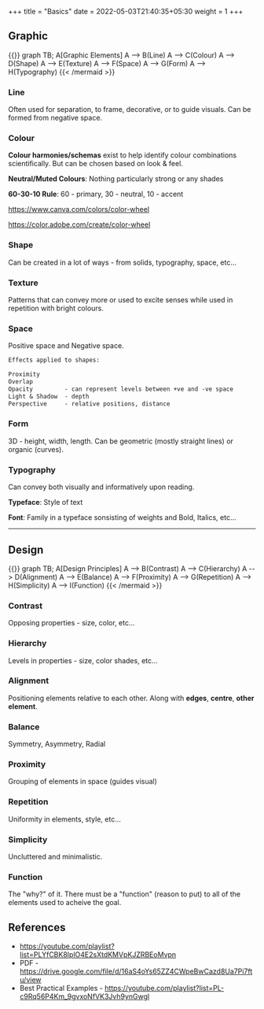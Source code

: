 +++
title = "Basics"
date = 2022-05-03T21:40:35+05:30
weight = 1
+++

## Graphic

{{<mermaid>}}
graph TB;
    A[Graphic Elements]
    A --> B(Line)
    A --> C(Colour)
    A --> D(Shape)
    A --> E(Texture)
    A --> F(Space)
    A --> G(Form)
    A --> H(Typography)
{{< /mermaid >}}


### Line
Often used for separation, to frame, decorative, or to guide visuals. Can be formed from negative space.

### Colour
**Colour harmonies/schemas** exist to help identify colour combinations scientifically. But can be chosen based on look & feel.

**Neutral/Muted Colours**: Nothing particularly strong or any shades

**60-30-10 Rule**: 60 - primary, 30 - neutral, 10 - accent 

https://www.canva.com/colors/color-wheel

https://color.adobe.com/create/color-wheel

### Shape
Can be created in a lot of ways - from solids, typography, space, etc...

### Texture
Patterns that can convey more or used to excite senses while used in repetition with bright colours.

### Space
Positive space and Negative space.

```txt
Effects applied to shapes:

Proximity
Overlap
Opacity 		- can represent levels between +ve and -ve space 
Light & Shadow 	- depth
Perspective		- relative positions, distance
```

### Form
3D - height, width, length. Can be geometric (mostly straight lines) or organic (curves).

### Typography
Can convey both visually and informatively upon reading.

**Typeface**: Style of text

**Font**: Family in a typeface sonsisting of weights and Bold, Italics, etc...

---

## Design

{{<mermaid>}}
graph TB;
    A[Design Principles]
    A --> B(Contrast)
    A --> C(Hierarchy)
    A --> D(Alignment)
    A --> E(Balance)
    A --> F(Proximity)
    A --> G(Repetition)
    A --> H(Simplicity)
    A --> I(Function)
{{< /mermaid >}}

### Contrast
Opposing properties - size, color, etc...

### Hierarchy
Levels in properties - size, color shades, etc...

### Alignment
Positioning elements relative to each other. Along with **edges**, **centre**, **other element**.

### Balance
Symmetry, Asymmetry, Radial

### Proximity
Grouping of elements in space (guides visual)
 
### Repetition
Uniformity in elements, style, etc...

### Simplicity
Uncluttered and minimalistic.

### Function
The "why?" of it. There must be a "function" (reason to put) to all of the elements used to acheive the goal.


## References
- https://youtube.com/playlist?list=PLYfCBK8IplO4E2sXtdKMVpKJZRBEoMvpn
- PDF - https://drive.google.com/file/d/16aS4oYs65ZZ4CWpeBwCazd8Ua7Pi7ftu/view
- Best Practical Examples - https://youtube.com/playlist?list=PL-c9Rq56P4Km_9gvxoNfVK3Jvh9ynGwgl